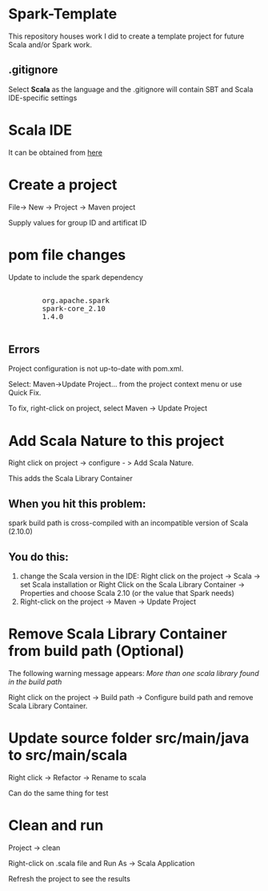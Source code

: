 # Spark-Template
This repository houses work I did to create a template project for future Scala and/or Spark work.

## .gitignore
Select __Scala__ as the language and the .gitignore will contain SBT and Scala IDE-specific settings

# Scala IDE
It can be obtained from [here](http://scala-ide.org)

# Create a project
File-> New -> Project -> Maven project

Supply values for group ID and artificat ID

# pom file changes
Update to include the spark dependency

<pre>
	<dependency>
		<groupId>org.apache.spark</groupId>
		<artifactId>spark-core_2.10</artifactId>
		<version>1.4.0</version>
	</dependency>
</pre>

## Errors
Project configuration is not up-to-date with pom.xml. 

Select: Maven->Update Project... from the project context menu or use Quick Fix.

To fix, right-click on project, select Maven -> Update Project

# Add Scala Nature to this project
Right click on project -> configure - > Add Scala Nature.

This adds the Scala Library Container

## When you hit this problem:
spark build path is cross-compiled with an incompatible version of Scala (2.10.0)
## You do this:
1. change the Scala version in the IDE: Right click on the project -> Scala -> set Scala installation or Right Click on the Scala Library Container -> Properties and choose Scala 2.10 (or the value that Spark needs)
2. Right-click on the project -> Maven -> Update Project

# Remove Scala Library Container from build path (Optional)
The following warning message appears:  _More than one scala library found in the build path_

Right click on the project -> Build path -> Configure build path and remove Scala Library Container.

# Update source folder src/main/java to src/main/scala
Right click -> Refactor -> Rename  to scala

Can do the same thing for test

# Clean and run
Project -> clean

Right-click on .scala file and Run As -> Scala Application

Refresh the project to see the results
